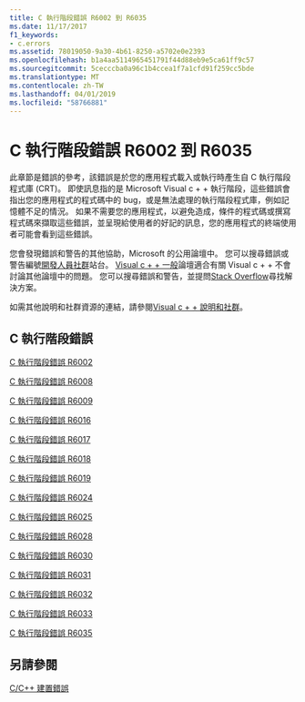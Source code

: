 ```yaml
---
title: C 執行階段錯誤 R6002 到 R6035
ms.date: 11/17/2017
f1_keywords:
- c.errors
ms.assetid: 78019050-9a30-4b61-8250-a5702e0e2393
ms.openlocfilehash: b1a4aa5114965451791f44d88eb9e5ca61ff9c57
ms.sourcegitcommit: 5cecccba0a96c1b4ccea1f7a1cfd91f259cc5bde
ms.translationtype: MT
ms.contentlocale: zh-TW
ms.lasthandoff: 04/01/2019
ms.locfileid: "58766881"
---
```

# <a name="c-runtime-errors-r6002-through-r6035"></a>C 執行階段錯誤 R6002 到 R6035

此章節是錯誤的參考，該錯誤是於您的應用程式載入或執行時產生自 C 執行階段程式庫 (CRT)。 即使訊息指的是 Microsoft Visual c + + 執行階段，這些錯誤會指出您的應用程式的程式碼中的 bug，或是無法處理的執行階段程式庫，例如記憶體不足的情況。 如果不需要您的應用程式，以避免造成，條件的程式碼或撰寫程式碼來擷取這些錯誤，並呈現給使用者的好記的訊息，您的應用程式的終端使用者可能會看到這些錯誤。

您會發現錯誤和警告的其他協助，Microsoft 的公用論壇中。 您可以搜尋錯誤或警告編號[開發人員社群](https://developercommunity.visualstudio.com)站台。 [Visual c + + 一般](https://social.msdn.microsoft.com/Forums/vstudio/home?forum=vcgeneral)論壇適合有關 Visual c + + 不會討論其他論壇中的問題。 您可以搜尋錯誤和警告，並提問[Stack Overflow](http://stackoverflow.com/)尋找解決方案。

如需其他說明和社群資源的連結，請參閱[Visual c + + 說明和社群](../../overview/visual-cpp-help-and-community.md)。

## <a name="c-runtime-errors"></a>C 執行階段錯誤

[C 執行階段錯誤 R6002](../../error-messages/tool-errors/c-runtime-error-r6002.md)

[C 執行階段錯誤 R6008](../../error-messages/tool-errors/c-runtime-error-r6008.md)

[C 執行階段錯誤 R6009](../../error-messages/tool-errors/c-runtime-error-r6009.md)

[C 執行階段錯誤 R6016](../../error-messages/tool-errors/c-runtime-error-r6016.md)

[C 執行階段錯誤 R6017](../../error-messages/tool-errors/c-runtime-error-r6017.md)

[C 執行階段錯誤 R6018](../../error-messages/tool-errors/c-runtime-error-r6018.md)

[C 執行階段錯誤 R6019](../../error-messages/tool-errors/c-runtime-error-r6019.md)

[C 執行階段錯誤 R6024](../../error-messages/tool-errors/c-runtime-error-r6024.md)

[C 執行階段錯誤 R6025](../../error-messages/tool-errors/c-runtime-error-r6025.md)

[C 執行階段錯誤 R6028](../../error-messages/tool-errors/c-runtime-error-r6028.md)

[C 執行階段錯誤 R6030](../../error-messages/tool-errors/c-runtime-error-r6030.md)

[C 執行階段錯誤 R6031](../../error-messages/tool-errors/c-runtime-error-r6031.md)

[C 執行階段錯誤 R6032](../../error-messages/tool-errors/c-runtime-error-r6032.md)

[C 執行階段錯誤 R6033](../../error-messages/tool-errors/c-runtime-error-r6033.md)

[C 執行階段錯誤 R6035](../../error-messages/tool-errors/c-runtime-error-r6035.md)

## <a name="see-also"></a>另請參閱

[C/C++ 建置錯誤](../../error-messages/compiler-errors-1/c-cpp-build-errors.md)